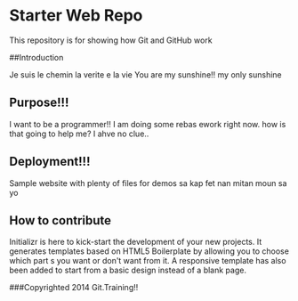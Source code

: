 # Starter Web Repo

This repository is for showing how Git and GitHub work

##Introduction

Je suis le chemin la verite e la vie
You are my sunshine!!
my only sunshine


## Purpose!!!
I want to be a programmer!!
I am doing some rebas ework right now.  how is that going to help me?  I ahve no clue..

## Deployment!!!

Sample website with plenty of files for demos
sa kap fet nan mitan moun sa yo

## How to contribute

Initializr is here to kick-start the development 
of your new projects. It generates templates based on
 HTML5 Boilerplate by allowing you to choose which part
 s you want or don't want from it. A responsive template 
 has also been added to start from a basic design instead 
 of a blank page.

###Copyrighted
2014 Git.Training!!


